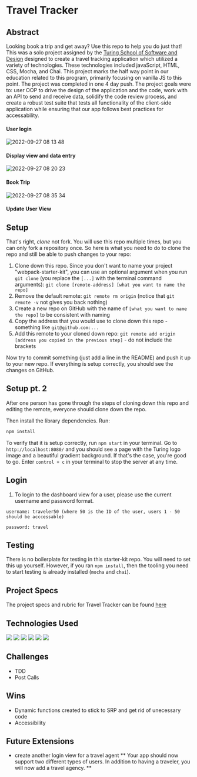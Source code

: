 # Travel Tracker

## Abstract
Looking book a trip and get away? Use this repo to help you do just that! This was a solo project assigned by the [Turing School of Software and Design](https://turing.edu/) designed to create a travel tracking application which utilized a variety of technologies. These technologies included javaScript, HTML, CSS, Mocha, and Chai. This project marks the half way point in our education related to this program, primarily focusing on vanilla JS to this point. The project was completed in one 4 day push. The project goals were to: user OOP to drive the design of the application and the code, work with an API to send and receive data, solidify the code review process, and create a robust test suite that tests all functionality of the client-side application while ensuring that our app follows best practices for accessability. 

#### User login
![2022-09-27 08 13 48](https://user-images.githubusercontent.com/101376200/192550869-79001ca4-6301-4519-8d74-59df8a661153.gif)

#### Display view and data entry
![2022-09-27 08 20 23](https://user-images.githubusercontent.com/101376200/192552296-976265fe-12a6-4ea1-82cc-199fdadf61a3.gif)

#### Book Trip
![2022-09-27 08 35 34](https://user-images.githubusercontent.com/101376200/192556268-6b40e5c8-084f-4c67-b657-51bda0bcdb2f.gif)

#### Update User View


## Setup

That's right, _clone_ not fork. You will use this repo multiple times, but you can only fork a repository once. So here is what you need to do to clone the repo and still be able to push changes to your repo:

1. Clone down this repo. Since you don't want to name your project "webpack-starter-kit", you can use an optional argument when you run `git clone` (you replace the `[...]` with the terminal command arguments): `git clone [remote-address] [what you want to name the repo]`
1. Remove the default remote: `git remote rm origin` (notice that `git remote -v` not gives you back nothing)
1. Create a new repo on GitHub with the name of `[what you want to name the repo]` to be consistent with naming
1. Copy the address that you would use to clone down this repo - something like `git@github.com:...`
1. Add this remote to your cloned down repo: `git remote add origin [address you copied in the previous step]` - do not include the brackets

Now try to commit something (just add a line in the README) and push it up to your new repo. If everything is setup correctly, you should see the changes on GitHub.

## Setup pt. 2

After one person has gone through the steps of cloning down this repo and editing the remote, everyone should clone down the repo.

Then install the library dependencies. Run:

```bash
npm install
```
To verify that it is setup correctly, run `npm start` in your terminal. Go to `http://localhost:8080/` and you should see a page with the Turing logo image and a beautiful gradient background. If that's the case, you're good to go. Enter `control + c` in your terminal to stop the server at any time.

## Login
1. To login to the dashboard view for a user, please use the current username and password format.

`username: traveler50 (where 50 is the ID of the user, users 1 - 50 should be acccessable)`

`password: travel`

## Testing

There is no boilerplate for testing in this starter-kit repo. You will need to set this up yourself. However, if you ran `npm install`, then the tooling you need to start testing is already installed (`mocha` and `chai`).

## Project Specs
The project specs and rubric for Travel Tracker can be found [here](https://frontend.turing.edu/projects/travel-tracker.html)

## Technologies Used
 <p>
   <img src="https://img.shields.io/badge/JavaScript-F7DF1E?style=for-the-badge&logo=javascript&logoColor=black"/>
   <img src="https://img.shields.io/badge/HTML5-E34F26?style=for-the-badge&logo=html5&logoColor=white"/>
   <img src="https://img.shields.io/badge/CSS3-1572B6?style=for-the-badge&logo=css3&logoColor=white"/>
   <img src="https://img.shields.io/badge/Mocha-8D6748?style=for-the-badge&logo=Mocha&logoColor=white"/>
   <img src="https://img.shields.io/badge/Chai-A30701?style=for-the-badge&logo=chai&logoColor=white"/>
   <img src="https://img.shields.io/badge/npm-CB3837?style=for-the-badge&logo=npm&logoColor=white"/>
 </p>

 ## Challenges
- TDD
- Post Calls

## Wins
- Dynamic functions created to stick to SRP and get rid of unecessary code
- Accessibility

## Future Extensions
- create another login view for a travel agent ** Your app should now support two different types of users. In addition to having a traveler, you will now add a travel agency. **

